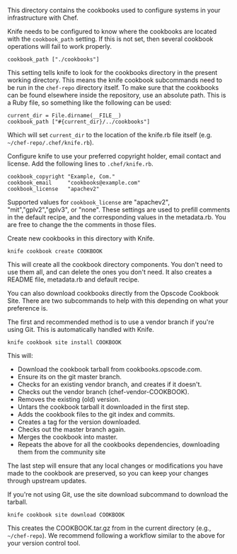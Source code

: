 This directory contains the cookbooks used to configure systems in your
infrastructure with Chef.

Knife needs to be configured to know where the cookbooks are located
with the `cookbook_path` setting. If this is not set, then several
cookbook operations will fail to work properly.

    cookbook_path ["./cookbooks"]

This setting tells knife to look for the cookbooks directory in the
present working directory. This means the knife cookbook subcommands
need to be run in the `chef-repo` directory itself. To make sure that
the cookbooks can be found elsewhere inside the repository, use an
absolute path. This is a Ruby file, so something like the following can
be used:

    current_dir = File.dirname(__FILE__)
    cookbook_path ["#{current_dir}/../cookbooks"]

Which will set `current_dir` to the location of the knife.rb file itself
(e.g. `~/chef-repo/.chef/knife.rb`).

Configure knife to use your preferred copyright holder, email contact
and license. Add the following lines to `.chef/knife.rb`.

    cookbook_copyright "Example, Com."
    cookbook_email     "cookbooks@example.com"
    cookbook_license   "apachev2"

Supported values for `cookbook_license` are "apachev2",
"mit","gplv2","gplv3",  or "none". These settings are used to prefill
comments in the default recipe, and the corresponding values in the
metadata.rb. You are free to change the the comments in those files.

Create new cookbooks in this directory with Knife.

    knife cookbook create COOKBOOK

This will create all the cookbook directory components. You don't need
to use them all, and can delete the ones you don't need. It also creates
a README file, metadata.rb and default recipe.

You can also download cookbooks directly from the Opscode Cookbook Site.
There are two subcommands to help with this depending on what your
preference is.

The first and recommended method is to use a vendor branch if you're
using Git. This is automatically handled with Knife.

    knife cookbook site install COOKBOOK

This will:

* Download the cookbook tarball from cookbooks.opscode.com.
* Ensure its on the git master branch.
* Checks for an existing vendor branch, and creates if it doesn't.
* Checks out the vendor branch (chef-vendor-COOKBOOK).
* Removes the existing (old) version.
* Untars the cookbook tarball it downloaded in the first step.
* Adds the cookbook files to the git index and commits.
* Creates a tag for the version downloaded.
* Checks out the master branch again.
* Merges the cookbook into master.
* Repeats the above for all the cookbooks dependencies, downloading them
  from the community site

The last step will ensure that any local changes or modifications you
have made to the cookbook are preserved, so you can keep your changes
through upstream updates.

If you're not using Git, use the site download subcommand to download
the tarball.

    knife cookbook site download COOKBOOK

This creates the COOKBOOK.tar.gz from in the current directory (e.g.,
`~/chef-repo`). We recommend following a workflow similar to the above
for your version control tool.
